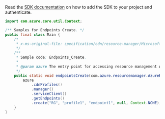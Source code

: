 Read the [SDK documentation](https://github.com/Azure/azure-sdk-for-java/blob/azure-resourcemanager_2.13.0/sdk/resourcemanager/azure-resourcemanager/README.md) on how to add the SDK to your project and authenticate.

```java
import com.azure.core.util.Context;

/** Samples for Endpoints Create. */
public final class Main {
    /*
     * x-ms-original-file: specification/cdn/resource-manager/Microsoft.Cdn/stable/2021-06-01/examples/Endpoints_Create.json
     */
    /**
     * Sample code: Endpoints_Create.
     *
     * @param azure The entry point for accessing resource management APIs in Azure.
     */
    public static void endpointsCreate(com.azure.resourcemanager.AzureResourceManager azure) {
        azure
            .cdnProfiles()
            .manager()
            .serviceClient()
            .getEndpoints()
            .create("RG", "profile1", "endpoint1", null, Context.NONE);
    }
}
```
